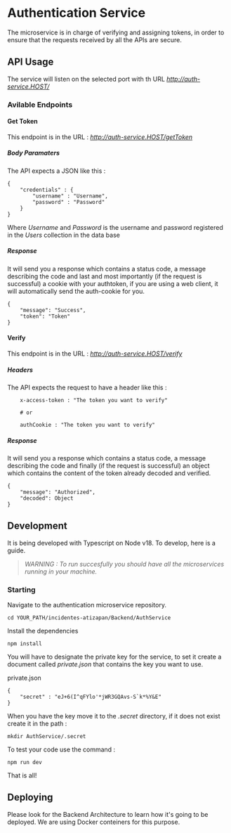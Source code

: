 # Authentication Service
The microservice is in charge of verifying and assigning tokens, in order to ensure that the requests received by all the APIs are secure.

## API Usage
The service will listen on the selected port with th URL _http://auth-service.HOST/_

### Avilable Endpoints

#### Get Token 
This endpoint is in the URL :  _http://auth-service.HOST/getToken_

##### Body Paramaters 
The API expects a JSON like this : 

```
{
	"credentials" : {
		"username" : "Username",
		"password" : "Password"
	}
}
```

Where _Username_ and _Password_ is the username and password registered in the _Users_ collection in the data base

##### Response 
It will send you a response which contains a status code, a message describing the code and last and most importantly (if the request is successful) a cookie with your authtoken, if you are using a web client, it will automatically send the auth-cookie for you.

```
{
	"message": "Success",
	"token": "Token"
}
```

#### Verify 
This endpoint is in the URL :  _http://auth-service.HOST/verify_

##### Headers 
The API expects the request to have a header like this : 

```
    x-access-token : "The token you want to verify" 

	# or

	authCookie : "The token you want to verify" 
```

##### Response 
It will send you a response which contains a status code, a message describing the code and finally (if the request is successful) an object which contains the content of the token already decoded and verified.

```
{
	"message": "Authorized",
	"decoded": Object
}
```

## Development
It is being developed with Typescript on Node v18. To develop, here is a guide.

> _WARNING : To run succesfully you should have all the microservices running in your machine._

### Starting
Navigate to the authentication microservice repository.

`cd YOUR_PATH/incidentes-atizapan/Backend/AuthService`

Install the dependencies

`npm install`

You will have to designate the private key for the service, to set it create a document called _private.json_ that contains the key you want to use. 

private.json

```
{
    "secret" : "eJ+6(I^qFYlo'*jWR3GQAvs-S`k*%Y&E" 
}
```

When you have the key move it to the _.secret_ directory, if it does not exist create it in the path : 

`mkdir AuthService/.secret`

To test your code use the command :

`npm run dev`

That is all!

## Deploying

Please look for the Backend Architecture to learn how it's going to be deployed. We are using Docker conteiners for this purpose.

